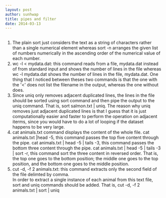```yaml
---
layout: post
author: sunhwap
title: pipes and filter
date: 2014-03-13
---
```


##
1.  The plain sort just considers the text as a string of characters rather than a single numerical element whereas
    sort -n arranges the given list of numbers numerically in the ascending order of the numerical value of each number.
2.  wc -l <  mydata.dat:  this command reads from a file, mydata.dat instead of from standard input and shows the number of 
    lines in the file whereas wc -l mydata.dat shows the number of lines in the file, mydata.dat.  One thing that I noticed 
    between theses two commands is that the one with the '<' does not list the filename in the output, whereas the one 
    without does.
3.  Since uniq only removes adjacent duplicated lines, the lines in the file should be sorted using sort command and 
    then pipe the output to the uniq command.  That is, sort salmon.txt | uniq.  The reason why uniq removes just 
    adjacent duplicated lines is that I guess that it is just computationally easier and faster to perform the operation 
    on adjacent iterms, since you would have to do a lot of looping if the dataset happens to be very large.
4.  cat animals.txt command displays the content of the whole file.  cat animals.txt |head -5, this command passes the 
    top five content through the pipe.  cat animals.txt | head -5 | tails -3, this command passes the bottom three 
    content through the pipe.  cat animals.txt | head -5 | tails -3 | sort -r, this command sort the three content in
    reversed order.  That is, the top one goes to the bottom position; the middle one goes to the top position, and 
    the bottom one goes to the middle position.
5.  cut -d, -f 2 animals.txt: this command extracts only the second field of the file delimted by comma.  
    In order to extract a single instance of each animal from this text file, sort and uniq commands
    should be added.  That is, cut -d, -f 2 animals.txt | sort | uniq

  
